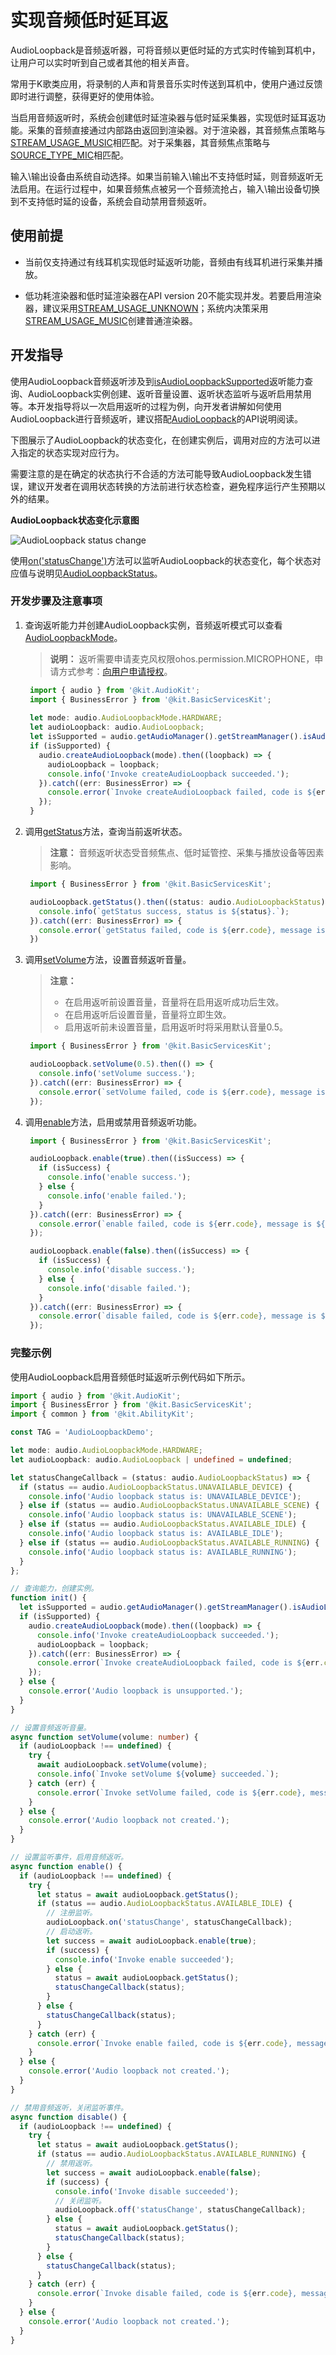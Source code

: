 # 实现音频低时延耳返

AudioLoopback是音频返听器，可将音频以更低时延的方式实时传输到耳机中，让用户可以实时听到自己或者其他的相关声音。

常用于K歌类应用，将录制的人声和背景音乐实时传送到耳机中，使用户通过反馈即时进行调整，获得更好的使用体验。

当启用音频返听时，系统会创建低时延渲染器与低时延采集器，实现低时延耳返功能。采集的音频直接通过内部路由返回到渲染器。对于渲染器，其音频焦点策略与[STREAM_USAGE_MUSIC](../../reference/apis-audio-kit/arkts-apis-audio-e.md#streamusage)相匹配。对于采集器，其音频焦点策略与[SOURCE_TYPE_MIC](../../reference/apis-audio-kit/arkts-apis-audio-e.md#sourcetype8)相匹配。

输入\输出设备由系统自动选择。如果当前输入\输出不支持低时延，则音频返听无法启用。在运行过程中，如果音频焦点被另一个音频流抢占，输入\输出设备切换到不支持低时延的设备，系统会自动禁用音频返听。

## 使用前提

- 当前仅支持通过有线耳机实现低时延返听功能，音频由有线耳机进行采集并播放。

- 低功耗渲染器和低时延渲染器在API version 20不能实现并发。若要启用渲染器，建议采用[STREAM_USAGE_UNKNOWN](../../reference/apis-audio-kit/arkts-apis-audio-e.md#streamusage)；系统内决策采用[STREAM_USAGE_MUSIC](../../reference/apis-audio-kit/arkts-apis-audio-e.md#streamusage)创建普通渲染器。

## 开发指导

使用AudioLoopback音频返听涉及到[isAudioLoopbackSupported](../../reference/apis-audio-kit/arkts-apis-audio-AudioStreamManager.md#isaudioloopbacksupported20)返听能力查询、AudioLoopback实例创建、返听音量设置、返听状态监听与返听启用禁用等。本开发指导将以一次启用返听的过程为例，向开发者讲解如何使用AudioLoopback进行音频返听，建议搭配[AudioLoopback](../../reference/apis-audio-kit/arkts-apis-audio-AudioLoopback.md)的API说明阅读。

下图展示了AudioLoopback的状态变化，在创建实例后，调用对应的方法可以进入指定的状态实现对应行为。

需要注意的是在确定的状态执行不合适的方法可能导致AudioLoopback发生错误，建议开发者在调用状态转换的方法前进行状态检查，避免程序运行产生预期以外的结果。

**AudioLoopback状态变化示意图**

![AudioLoopback status change](figures/audioloopback-status-change.png)

使用[on('statusChange')](../../reference/apis-audio-kit/arkts-apis-audio-AudioLoopback.md#onstatuschange)方法可以监听AudioLoopback的状态变化，每个状态对应值与说明见[AudioLoopbackStatus](../../reference/apis-audio-kit/arkts-apis-audio-e.md#audioloopbackstatus20)。

### 开发步骤及注意事项

1. 查询返听能力并创建AudioLoopback实例，音频返听模式可以查看[AudioLoopbackMode](../../reference/apis-audio-kit/arkts-apis-audio-e.md#audioloopbackmode20)。

   > **说明：**
   > 返听需要申请麦克风权限ohos.permission.MICROPHONE，申请方式参考：[向用户申请授权](../../security/AccessToken/request-user-authorization.md)。

   ```ts
    import { audio } from '@kit.AudioKit';
    import { BusinessError } from '@kit.BasicServicesKit';
    
    let mode: audio.AudioLoopbackMode.HARDWARE;
    let audioLoopback: audio.AudioLoopback;
    let isSupported = audio.getAudioManager().getStreamManager().isAudioLoopbackSupported(mode);
    if (isSupported) {
      audio.createAudioLoopback(mode).then((loopback) => {
        audioLoopback = loopback;
        console.info('Invoke createAudioLoopback succeeded.');
      }).catch((err: BusinessError) => {
        console.error(`Invoke createAudioLoopback failed, code is ${err.code}, message is ${err.message}.`);
      });
    }
   ```

2. 调用[getStatus](../../reference/apis-audio-kit/arkts-apis-audio-AudioLoopback.md#getstatus)方法，查询当前返听状态。

    > **注意：**
    > 音频返听状态受音频焦点、低时延管控、采集与播放设备等因素影响。

   ```ts
    import { BusinessError } from '@kit.BasicServicesKit';

    audioLoopback.getStatus().then((status: audio.AudioLoopbackStatus) => {
      console.info(`getStatus success, status is ${status}.`);
    }).catch((err: BusinessError) => {
      console.error(`getStatus failed, code is ${err.code}, message is ${err.message}.`);
    })
   ```

3. 调用[setVolume](../../reference/apis-audio-kit/arkts-apis-audio-AudioLoopback.md#setvolume)方法，设置音频返听音量。

    > **注意：**
    > - 在启用返听前设置音量，音量将在启用返听成功后生效。
    > - 在启用返听后设置音量，音量将立即生效。
    > - 启用返听前未设置音量，启用返听时将采用默认音量0.5。

   ```ts
    import { BusinessError } from '@kit.BasicServicesKit';

    audioLoopback.setVolume(0.5).then(() => {
      console.info('setVolume success.');
    }).catch((err: BusinessError) => {
      console.error(`setVolume failed, code is ${err.code}, message is ${err.message}.`);
    });
   ```

4. 调用[enable](../../reference/apis-audio-kit/arkts-apis-audio-AudioLoopback.md#enable)方法，启用或禁用音频返听功能。

   ```ts
    import { BusinessError } from '@kit.BasicServicesKit';

    audioLoopback.enable(true).then((isSuccess) => {
      if (isSuccess) {
        console.info('enable success.');
      } else {
        console.info('enable failed.');
      }
    }).catch((err: BusinessError) => {
      console.error(`enable failed, code is ${err.code}, message is ${err.message}.`);
    });

    audioLoopback.enable(false).then((isSuccess) => {
      if (isSuccess) {
        console.info('disable success.');
      } else {
        console.info('disable failed.');
      }
    }).catch((err: BusinessError) => {
      console.error(`disable failed, code is ${err.code}, message is ${err.message}.`);
    });
   ```

### 完整示例

使用AudioLoopback启用音频低时延返听示例代码如下所示。

```ts
import { audio } from '@kit.AudioKit';
import { BusinessError } from '@kit.BasicServicesKit';
import { common } from '@kit.AbilityKit';

const TAG = 'AudioLoopbackDemo';

let mode: audio.AudioLoopbackMode.HARDWARE;
let audioLoopback: audio.AudioLoopback | undefined = undefined;

let statusChangeCallback = (status: audio.AudioLoopbackStatus) => {
  if (status == audio.AudioLoopbackStatus.UNAVAILABLE_DEVICE) {
    console.info('Audio loopback status is: UNAVAILABLE_DEVICE');
  } else if (status == audio.AudioLoopbackStatus.UNAVAILABLE_SCENE) {
    console.info('Audio loopback status is: UNAVAILABLE_SCENE');
  } else if (status == audio.AudioLoopbackStatus.AVAILABLE_IDLE) {
    console.info('Audio loopback status is: AVAILABLE_IDLE');
  } else if (status == audio.AudioLoopbackStatus.AVAILABLE_RUNNING) {
    console.info('Audio loopback status is: AVAILABLE_RUNNING');
  }
};

// 查询能力，创建实例。
function init() {
  let isSupported = audio.getAudioManager().getStreamManager().isAudioLoopbackSupported(mode);
  if (isSupported) {
    audio.createAudioLoopback(mode).then((loopback) => {
      console.info('Invoke createAudioLoopback succeeded.');
      audioLoopback = loopback;
    }).catch((err: BusinessError) => {
      console.error(`Invoke createAudioLoopback failed, code is ${err.code}, message is ${err.message}.`);
    });
  } else {
    console.error('Audio loopback is unsupported.');
  }
}

// 设置音频返听音量。
async function setVolume(volume: number) {
  if (audioLoopback !== undefined) {
    try {
      await audioLoopback.setVolume(volume);
      console.info(`Invoke setVolume ${volume} succeeded.`);
    } catch (err) {
      console.error(`Invoke setVolume failed, code is ${err.code}, message is ${err.message}.`);
    }
  } else {
    console.error('Audio loopback not created.');
  }
}

// 设置监听事件，启用音频返听。
async function enable() {
  if (audioLoopback !== undefined) {
    try {
      let status = await audioLoopback.getStatus();
      if (status == audio.AudioLoopbackStatus.AVAILABLE_IDLE) {
        // 注册监听。
        audioLoopback.on('statusChange', statusChangeCallback);
        // 启动返听。
        let success = await audioLoopback.enable(true);
        if (success) {
          console.info('Invoke enable succeeded');
        } else {
          status = await audioLoopback.getStatus();
          statusChangeCallback(status);
        }
      } else {
        statusChangeCallback(status);
      }
    } catch (err) {
      console.error(`Invoke enable failed, code is ${err.code}, message is ${err.message}.`);
    }
  } else {
    console.error('Audio loopback not created.');
  }
}

// 禁用音频返听，关闭监听事件。
async function disable() {
  if (audioLoopback !== undefined) {
    try {
      let status = await audioLoopback.getStatus();
      if (status == audio.AudioLoopbackStatus.AVAILABLE_RUNNING) {
        // 禁用返听。
        let success = await audioLoopback.enable(false);
        if (success) {
          console.info('Invoke disable succeeded');
          // 关闭监听。
          audioLoopback.off('statusChange', statusChangeCallback);
        } else {
          status = await audioLoopback.getStatus();
          statusChangeCallback(status);
        }
      } else {
        statusChangeCallback(status);
      }
    } catch (err) {
      console.error(`Invoke disable failed, code is ${err.code}, message is ${err.message}.`);
    }
  } else {
    console.error('Audio loopback not created.');
  }
}
```
